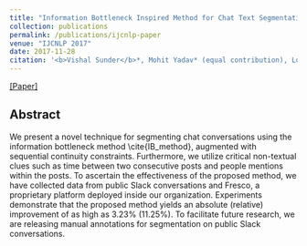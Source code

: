 ```yaml
---
title: "Information Bottleneck Inspired Method for Chat Text Segmentation"
collection: publications
permalink: /publications/ijcnlp-paper
venue: "IJCNLP 2017"
date: 2017-11-28
citation: '<b>Vishal Sunder</b>*, Mohit Yadav* (equal contribution), Lovekesh Vig, Gautam Shroff. <i>The 8th International Joint Conference on Natural Language Processing.</i> <b>IJCNLP 2017</b>.'
---  
```

[[Paper]](http://www.aclweb.org/anthology/I17-1020)

## Abstract
We present a novel technique for segmenting chat conversations using the information bottleneck method \cite{IB_method}, augmented with sequential continuity constraints. Furthermore, we utilize critical non-textual clues such as time between two consecutive posts and people mentions within the posts. To ascertain the effectiveness of the proposed method, we have collected data from public Slack conversations and Fresco, a proprietary platform deployed inside our organization. Experiments demonstrate that the proposed method yields an absolute (relative) improvement of as high as 3.23\% (11.25\%). To facilitate future research, we are releasing manual annotations for segmentation on public Slack conversations.
